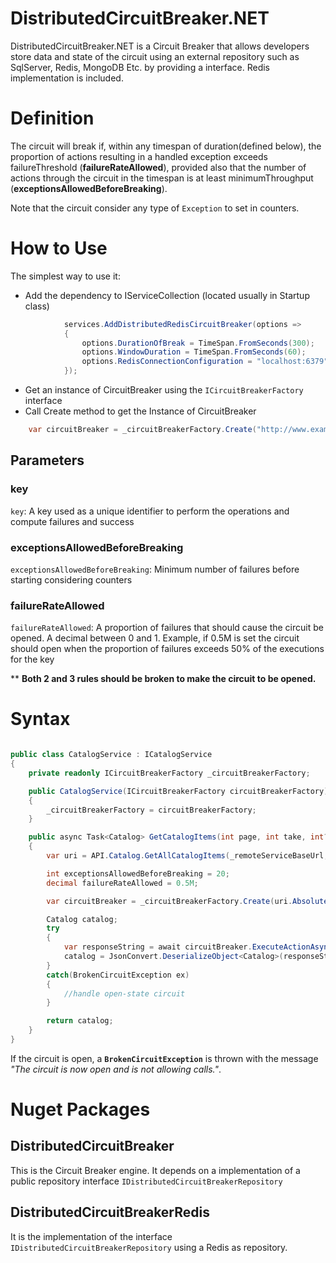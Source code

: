 # DistributedCircuitBreaker.NET

DistributedCircuitBreaker.NET is a Circuit Breaker that allows developers store data and state of the circuit using an external repository such as SqlServer, Redis, MongoDB Etc. by providing a interface. Redis implementation is included.

# Definition

The circuit will break if, within any timespan of duration(defined below), the proportion of actions resulting in a handled exception exceeds failureThreshold (**failureRateAllowed**), provided also that the number of actions through the circuit in the timespan is at least minimumThroughput (**exceptionsAllowedBeforeBreaking**).

Note that the circuit consider any type of `Exception` to set in counters.

# How to Use

The simplest way to use it:
* Add the dependency to IServiceCollection (located usually in Startup class)
```csharp
            services.AddDistributedRedisCircuitBreaker(options =>
            {
                options.DurationOfBreak = TimeSpan.FromSeconds(300);
                options.WindowDuration = TimeSpan.FromSeconds(60);
                options.RedisConnectionConfiguration = "localhost:6379";
            });
```

* Get an instance of CircuitBreaker using the `ICircuitBreakerFactory` interface
* Call Create method to get the Instance of CircuitBreaker

```csharp
    var circuitBreaker = _circuitBreakerFactory.Create("http://www.example.com.br", exceptionsAllowedBeforeBreaking , failureRateAllowed);
```

## Parameters

### key

`key`: A key used as a unique identifier to perform the operations and compute failures and success

### exceptionsAllowedBeforeBreaking

`exceptionsAllowedBeforeBreaking`: Minimum number of failures before starting considering counters

### failureRateAllowed
`failureRateAllowed`: A proportion of failures that should cause the circuit be opened. A decimal between 0 and 1. Example, if 0.5M is set the circuit should open when the proportion of failures exceeds 50% of the executions for the key

** **Both 2 and 3 rules should be broken to make the circuit to be opened.**

# Syntax

```csharp

public class CatalogService : ICatalogService
{
    private readonly ICircuitBreakerFactory _circuitBreakerFactory;

    public CatalogService(ICircuitBreakerFactory circuitBreakerFactory)
    {
        _circuitBreakerFactory = circuitBreakerFactory;
    }

    public async Task<Catalog> GetCatalogItems(int page, int take, int? brand, int? type)
    {
        var uri = API.Catalog.GetAllCatalogItems(_remoteServiceBaseUrl, page, take, brand, type);

        int exceptionsAllowedBeforeBreaking = 20;
        decimal failureRateAllowed = 0.5M;

        var circuitBreaker = _circuitBreakerFactory.Create(uri.AbsoluteUri, exceptionsAllowedBeforeBreaking , failureRateAllowed);

        Catalog catalog;
        try
        {
            var responseString = await circuitBreaker.ExecuteActionAsync(() =>  _httpClient.GetStringAsync(uri)); 
            catalog = JsonConvert.DeserializeObject<Catalog>(responseString);
        }
        catch(BrokenCircuitException ex)
        {
            //handle open-state circuit
        }

        return catalog;
    }
}

```

If the circuit is open, a **`BrokenCircuitException`** is thrown with the message *"The circuit is now open and is not allowing calls."*. 



# Nuget Packages

 ## DistributedCircuitBreaker

 This is the Circuit Breaker engine. It depends on a implementation of a public repository interface `IDistributedCircuitBreakerRepository`

 ## DistributedCircuitBreakerRedis

 It is the implementation of the interface `IDistributedCircuitBreakerRepository` using a Redis as repository.